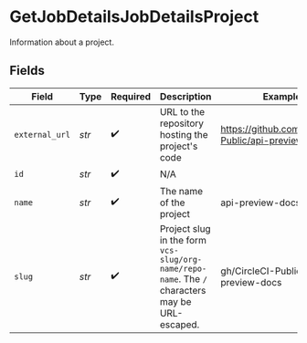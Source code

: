 # GetJobDetailsJobDetailsProject

Information about a project.


## Fields

| Field                                                                                          | Type                                                                                           | Required                                                                                       | Description                                                                                    | Example                                                                                        |
| ---------------------------------------------------------------------------------------------- | ---------------------------------------------------------------------------------------------- | ---------------------------------------------------------------------------------------------- | ---------------------------------------------------------------------------------------------- | ---------------------------------------------------------------------------------------------- |
| `external_url`                                                                                 | *str*                                                                                          | :heavy_check_mark:                                                                             | URL to the repository hosting the project's code                                               | https://github.com/CircleCI-Public/api-preview-docs                                            |
| `id`                                                                                           | *str*                                                                                          | :heavy_check_mark:                                                                             | N/A                                                                                            |                                                                                                |
| `name`                                                                                         | *str*                                                                                          | :heavy_check_mark:                                                                             | The name of the project                                                                        | api-preview-docs                                                                               |
| `slug`                                                                                         | *str*                                                                                          | :heavy_check_mark:                                                                             | Project slug in the form `vcs-slug/org-name/repo-name`. The `/` characters may be URL-escaped. | gh/CircleCI-Public/api-preview-docs                                                            |